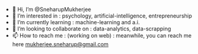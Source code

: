 - 👋 Hi, I’m @SneharupMukherjee
- 👀 I’m interested in : psychology, artificial-intelligence, entrepreneurship
- 🌱 I’m currently learning : machine-learning and a.i.
- 💞️ I’m looking to collaborate on : data-analytics, data-scrapping
- 📫 How to reach me : (working on web) : meanwhile, you can reach me here <a href="mailto: mukherjee.sneharup@gmail.com">mukherjee.sneharup@gmail.com</a>

<!---
SneharupMukherjee/SneharupMukherjee is a ✨ special ✨ repository because its `README.md` (this file) appears on your GitHub profile.
You can click the Preview link to take a look at your changes.
--->
